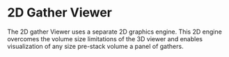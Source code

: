 # 2D Gather Viewer

The 2D gather Viewer uses a separate 2D graphics engine. This 2D engine overcomes the volume size limitations of the 3D viewer and enables visualization of any size pre-stack volume a panel of gathers.

